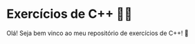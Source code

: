 # Exercícios de C++ :man_student:

Olá! Seja bem vinco ao meu repositório de exercícios de C++! :clap:

